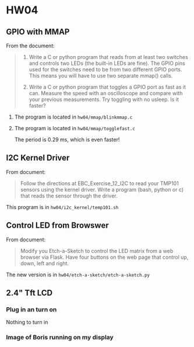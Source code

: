 # HW04

## GPIO with MMAP

From the document:

> 1. Write a C or python program that reads from at least two switches and controls two LEDs (the built-in LEDs are fine). The GPIO pins used for the switches need to be from two different GPIO ports. This means you will have to use two separate mmap() calls.
> 
> 2. Write a C or python program that toggles a GPIO port as fast as it can. Measure the speed with an oscilloscope and compare with your previous measurements. Try toggling with no usleep. Is it faster?

1. The program is located in `hw04/mmap/blinkmmap.c`

2. The program is located in `hw04/mmap/togglefast.c`

   The period is 0.29 ms, which is even faster!

## I2C Kernel Driver

From document:

> Follow the directions at EBC_Exercise_12_I2C to read your TMP101 sensors using the kernel driver. Write a program (bash, python or c) that reads the sensor through the driver.

This program is in `hw04/i2c_kernel/temp101.sh`

## Control LED from Browswer

From document:

> Modify you Etch-a-Sketch to control the LED matrix from a web browser via Flask. Have four buttons on the web page that control up, down, left and right.

The new version is in `hw04/etch-a-sketch/etch-a-sketch.py`

## 2.4" Tft LCD

### Plug in an turn on

Nothing to turn in

### Image of Boris running on my display


